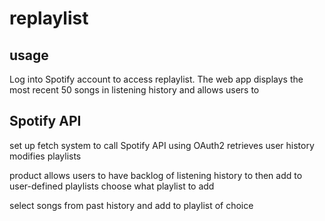 # replaylist

## usage
Log into Spotify account to access replaylist. The web app displays the most recent 50 songs in listening history and allows users to

## Spotify API




set up fetch system to call Spotify API using OAuth2
retrieves user history
modifies playlists

product allows users to have backlog of listening history to then add to user-defined playlists
choose what playlist to add

select songs from past history and add to playlist of choice